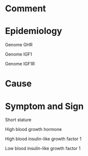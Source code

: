 # Comment

# Epidemiology

Genome GHR

Genome IGF1

Genome IGF1R

# Cause

# Symptom and Sign

Short stature

High blood growth hormone

High blood insulin-like growth factor 1

Low blood insulin-like growth factor 1
